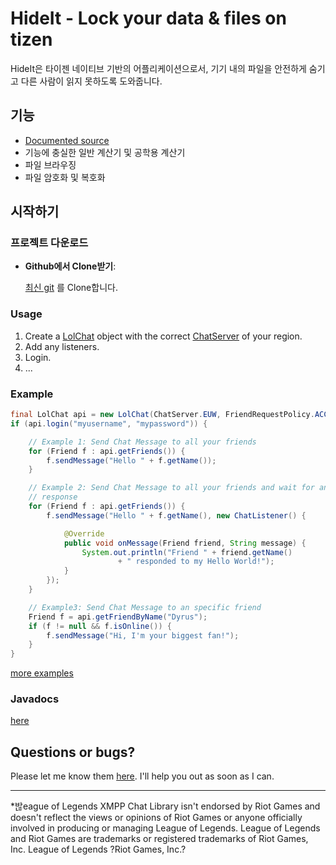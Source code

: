HideIt - Lock your data & files on tizen
===================================

HideIt은 타이젠 네이티브 기반의 어플리케이션으로서, 기기 내의 파일을 안전하게 숨기고 다른 사람이 읽지 못하도록 도와줍니다.

## 기능

- [Documented source](http://www.javadoc.io/doc/com.github.theholywaffle/lolchatapi)
- 기능에 충실한 일반 계산기 및 공학용 계산기
- 파일 브라우징
- 파일 암호화 및 복호화

## 시작하기

### 프로젝트 다운로드

- **Github에서 Clone받기**: 

   <a href="https://github.com/jhosk2/HideIt.git" target="_blank">최신 git</a> 를 Clone합니다.

### Usage

1. Create a [LolChat](src/main/java/com/github/theholywaffle/lolchatapi/LolChat.java) object with the correct [ChatServer](src/main/java/com/github/theholywaffle/lolchatapi/ChatServer.java) of your region.
2. Add any listeners.
3. Login.
4. ...

### Example

```java
final LolChat api = new LolChat(ChatServer.EUW, FriendRequestPolicy.ACCEPT_ALL, new RiotApiKey("RIOT-API-KEY", RateLimit.DEFAULT));
if (api.login("myusername", "mypassword")) {

	// Example 1: Send Chat Message to all your friends
	for (Friend f : api.getFriends()) {
		f.sendMessage("Hello " + f.getName());
	}

	// Example 2: Send Chat Message to all your friends and wait for an
	// response
	for (Friend f : api.getFriends()) {
		f.sendMessage("Hello " + f.getName(), new ChatListener() {

			@Override
			public void onMessage(Friend friend, String message) {
				System.out.println("Friend " + friend.getName()
						+ " responded to my Hello World!");
			}
		});
	}

	// Example3: Send Chat Message to an specific friend
	Friend f = api.getFriendByName("Dyrus");
	if (f != null && f.isOnline()) {
		f.sendMessage("Hi, I'm your biggest fan!");
	}
}
```

[more examples](example)

### Javadocs

[here](http://www.javadoc.io/doc/com.github.theholywaffle/lolchatapi)

## Questions or bugs?

Please let me know them [here](../../issues). I'll help you out as soon as I can.

___
*밚eague of Legends XMPP Chat Library isn't endorsed by Riot Games and doesn't reflect the views or opinions of Riot Games or anyone officially involved in producing or managing League of Legends. League of Legends and Riot Games are trademarks or registered trademarks of Riot Games, Inc. League of Legends ?Riot Games, Inc.?
